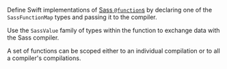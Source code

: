 Define Swift implementations of
[Sass `@function`s](https://sass-lang.com/documentation/at-rules/function) by
declaring one of the `SassFunctionMap` types and passing it to the compiler.

Use the `SassValue` family of types within the function to exchange data with
the Sass compiler.

A set of functions can be scoped either to an individual compilation or to all
a compiler's compilations.
